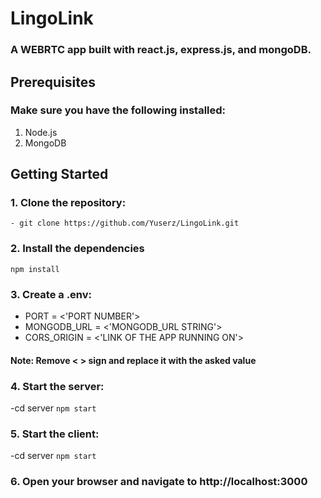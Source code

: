 # LingoLink
### A WEBRTC app built with react.js, express.js, and mongoDB.

## Prerequisites
### Make sure you have the following installed:

1. Node.js
2. MongoDB

## Getting Started
### 1. Clone the repository:
    - git clone https://github.com/Yuserz/LingoLink.git
    
### 2. Install the dependencies</h3>

  `npm install`

### 3. Create a .env:</h3>
- PORT = <'PORT NUMBER'>
- MONGODB_URL = <'MONGODB_URL STRING'>
- CORS_ORIGIN = <'LINK OF THE APP RUNNING ON'>

#### Note: Remove < > sign and replace it with the asked value

### 4. Start the server:</h3>
-cd server
  `npm start`
  
### 5. Start the client:</h3>
-cd server
  `npm start`

### 6. Open your browser and navigate to http://localhost:3000</h3>



